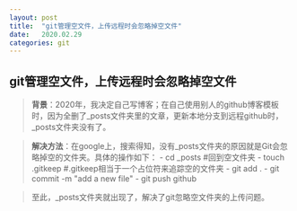 ```yaml
---
layout: post
title:  "git管理空文件，上传远程时会忽略掉空文件"
date:   2020.02.29
categories: git
---
```


## git管理空文件，上传远程时会忽略掉空文件
>**背景**：2020年，我决定自己写博客；在自己使用别人的github博客模板时，因为全删了_posts文件夹里的文章，更新本地分支到远程github时，_posts文件夹没有了。


>**解决方法**：在google上，搜索得知，没有_posts文件夹的原因就是Git会忽略掉空的文件夹。具体的操作如下：
	- cd _posts   #回到空文件夹
	- touch .gitkeep	#.gitkeep相当于一个占位符来追踪空的文件夹
	- git add .
	- git commit -m "add a new file"
	- git push github


>至此，_posts文件夹就出现了，解决了git忽略空文件夹的上传问题。

